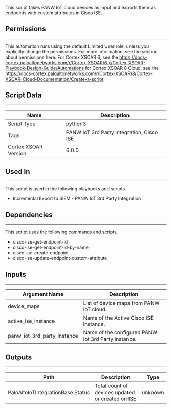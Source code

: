 This script takes PANW IoT cloud devices as input and exports them as endpoints with custom attributes in Cisco ISE.

## Permissions
---

This automation runs using the default Limited User role, unless you explicitly change the permissions.
For more information, see the section about permissions here: For Cortex XSOAR 6, see the https://docs-cortex.paloaltonetworks.com/r/Cortex-XSOAR/6.x/Cortex-XSOAR-Playbook-Design-Guide/Automations for Cortex XSOAR 8 Cloud, see the https://docs-cortex.paloaltonetworks.com/r/Cortex-XSOAR/8/Cortex-XSOAR-Cloud-Documentation/Create-a-script.

## Script Data
---

| **Name** | **Description** |
| --- | --- |
| Script Type | python3 |
| Tags | PANW IoT 3rd Party Integration, Cisco ISE |
| Cortex XSOAR Version | 6.0.0 |

## Used In
---
This script is used in the following playbooks and scripts.
* Incremental Export to SIEM - PANW IoT 3rd Party Integration

## Dependencies
---
This script uses the following commands and scripts.
* cisco-ise-get-endpoint-id
* cisco-ise-get-endpoint-id-by-name
* cisco-ise-create-endpoint
* cisco-ise-update-endpoint-custom-attribute

## Inputs
---

| **Argument Name** | **Description** |
| --- | --- |
| device_maps | List of device maps from PANW IoT cloud. |
| active_ise_instance | Name of the Active Cisco ISE instance. |
| panw_iot_3rd_party_instance | Name of the configured PANW Iot 3rd Party instance. |

## Outputs
---

| **Path** | **Description** | **Type** |
| --- | --- | --- |
| PaloAltoIoTIntegrationBase.Status | Total count of devices updated or created on ISE | unknown |
